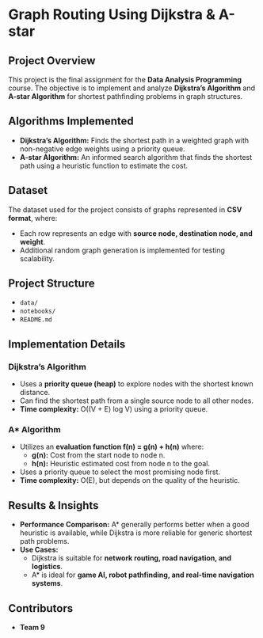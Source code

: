 # Graph Routing Using Dijkstra & A-star

## Project Overview
This project is the final assignment for the **Data Analysis Programming** course. The objective is to implement and analyze **Dijkstra’s Algorithm** and **A-star Algorithm** for shortest pathfinding problems in graph structures.

## Algorithms Implemented
- **Dijkstra’s Algorithm:** Finds the shortest path in a weighted graph with non-negative edge weights using a priority queue.
- **A-star Algorithm:** An informed search algorithm that finds the shortest path using a heuristic function to estimate the cost.

## Dataset
The dataset used for the project consists of graphs represented in **CSV format**, where:
- Each row represents an edge with **source node, destination node, and weight**.
- Additional random graph generation is implemented for testing scalability.

## Project Structure
- `data/`
- `notebooks/` 
- `README.md`

## Implementation Details
### **Dijkstra’s Algorithm**
- Uses a **priority queue (heap)** to explore nodes with the shortest known distance.
- Can find the shortest path from a single source node to all other nodes.
- **Time complexity:** O((V + E) log V) using a priority queue.

### **A\* Algorithm**
- Utilizes an **evaluation function f(n) = g(n) + h(n)** where:
  - **g(n):** Cost from the start node to node n.
  - **h(n):** Heuristic estimated cost from node n to the goal.
- Uses a priority queue to select the most promising node first.
- **Time complexity:** O(E), but depends on the quality of the heuristic.

## Results & Insights
- **Performance Comparison:** A* generally performs better when a good heuristic is available, while Dijkstra is more reliable for generic shortest path problems.
- **Use Cases:**
  - Dijkstra is suitable for **network routing, road navigation, and logistics**.
  - A* is ideal for **game AI, robot pathfinding, and real-time navigation systems**.

## Contributors
- **Team 9**
